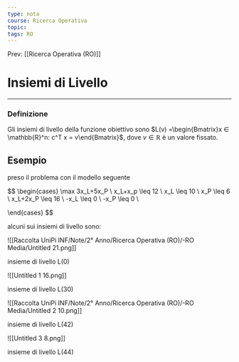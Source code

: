 ```yaml
---
type: nota
course: Ricerca Operativa
topic: 
tags: RO
---
```


Prev: [[Ricerca Operativa (RO)]]

# Insiemi di Livello
---

### Definizione

Gli insiemi di livello della funzione obiettivo sono $L(v) =\begin{Bmatrix}x ∈ \mathbb{R}^n: c^T x = v\end{Bmatrix}$, dove $v ∈ \mathbb{R}$  è  un valore fissato.

## Esempio

preso il problema con il modello seguente

$$
\begin{cases}
\max 3x_L+5x_P \\
x_L+x_p \leq 12 \\
x_L \leq 10 \\
x_P \leq 6 \\
x_L+2x_P \leq 16 \\
-x_L \leq 0 \\
-x_P \leq 0 \\

\end{cases}
$$

alcuni sui insiemi di livello sono:

![[Raccolta UniPi INF/Note/2° Anno/Ricerca Operativa (RO)/-RO Media/Untitled 21.png]]

insieme di livello L(0)

![[Untitled 1 16.png]]

insieme di livello L(30)

![[Raccolta UniPi INF/Note/2° Anno/Ricerca Operativa (RO)/-RO Media/Untitled 2 10.png]]

insieme di livello L(42)

![[Untitled 3 8.png]]

insieme di livello L(44)
